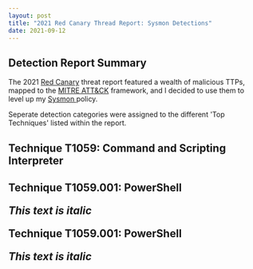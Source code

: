```yaml
---
layout: post
title: "2021 Red Canary Thread Report: Sysmon Detections"
date: 2021-09-12
---
```


<!-- <img src="{{site.url}}/img/MITRE_Nav_Kibana.jpg" alt="MITRE ATT&CK Navigator in Kibana" width="1000" height="500"> --> 

<ul>
</ul>

<h2>Detection Report Summary</h2>

<p>The 2021 <a href="https://redcanary.com/">Red Canary</a> threat report featured a wealth of malicious TTPs, mapped to the <a href="https://attack.mitre.org/">MITRE ATT&CK</a> framework, and I decided to use them to level up my <a href="https://docs.microsoft.com/en-us/sysinternals/downloads/sysmon"> Sysmon </a> policy.</p>

<p>Seperate detection categories were assigned to the different 'Top Techniques' listed within the report.</p>

<h2>Technique T1059: Command and Scripting Interpreter<h2>

<b>Technique T1059.001: PowerShell</b>

<p><i>This text is italic</i></p>
  
<b>Technique T1059.001: PowerShell</b>

<p><i>This text is italic</i></p>
